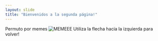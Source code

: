 ```yaml
---
layout: slide
title: "Bienvenidos a la segunda página!"
---
```

Permuto por memes  ![MEMEEE](https://imgix.pedestrian.tv/content/uploads/2020/09/22/da-vinki-Chris-Patrick-Voros-twins-2.png)
Utiliza la flecha hacia la izquierda para volver!

